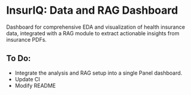 # InsurIQ: Data and RAG Dashboard
Dashboard for comprehensive EDA and visualization of health insurance data, integrated with a RAG module to extract actionable insights from insurance PDFs.

## To Do: 
- Integrate the analysis and RAG setup into a single Panel dashboard.
- Update CI
- Modify README